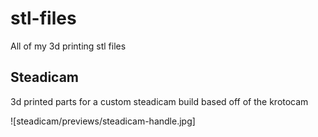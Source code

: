 stl-files
=========

All of my 3d printing stl files

Steadicam
---------

3d printed parts for a custom steadicam build based off of the krotocam

![steadicam/previews/steadicam-handle.jpg]
